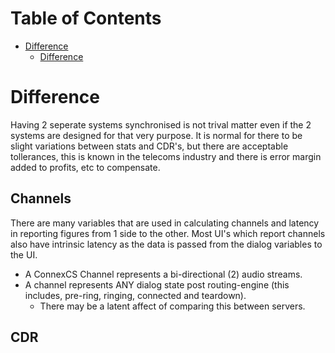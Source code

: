 # Table of Contents
* [Difference](#Difference)
  * [Difference](#Difference)


# Difference

Having 2 seperate systems synchronised is not trival matter even if the 2 systems are designed for that very purpose.
It is normal for there to be slight variations between stats and CDR's, but there are acceptable tollerances, this is known in the telecoms
industry and there is error margin added to profits, etc to compensate.

## Channels
There are many variables that are used in calculating channels and latency in reporting figures from 1 side to the other. Most UI's which
report channels also have intrinsic latency as the data is passed from the dialog variables to the UI.

- A ConnexCS Channel represents a bi-directional (2) audio streams.
- A channel represents ANY dialog state post routing-engine (this includes, pre-ring, ringing, connected and teardown).
  - There may be a latent affect of comparing this between servers. 
  
## CDR
